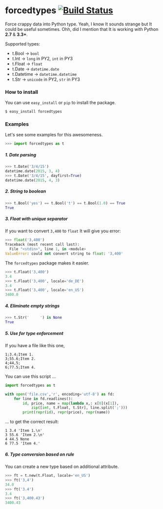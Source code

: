 # forcedtypes [![Build Status](https://travis-ci.org/bfaludi/forcedtypes.svg)](https://travis-ci.org/bfaludi/forcedtypes)

Force crappy data into Python type. Yeah, I know It sounds strange but It could be useful sometimes. Ohh, did I mention that It is working with Python **2.7** & **3.3+**.

Supported types:

- t.Bool -> `bool`
- t.Int -> `long` in PY2, `int` in PY3
- t.Float -> `float`
- t.Date -> `datetime.date`
- t.Datetime -> `datetime.datetime`
- t.Str -> `unicode` in PY2, `str` in PY3

### How to install

You can use `easy_install` or `pip` to install the package.

```bash
$ easy_install forcedtypes
```

### Examples

Let's see some examples for this awesomeness.

```python
>>> import forcedtypes as t
```

##### 1. Date parsing

```python
>>> t.Date('3/4/15')
datetime.date(2015, 3, 4)
>>> t.Date('3/4/15', dayfirst=True)
datetime.date(2015, 4, 3)
```

##### 2. String to boolean

```python
>>> t.Bool('yes') == t.Bool('t') == t.Bool(1.0) == True
True
```

##### 3. Float with unique separator

If you want to convert `3,400` to `float` It will give you error:

```python
>>> float('3,400')
Traceback (most recent call last):
  File "<stdin>", line 1, in <module>
ValueError: could not convert string to float: '3,400'
```

The `forcedtypes` package makes it easier.

```python
>>> t.Float('3,400')
3.4
>>> t.Float('3,400', locale='de_DE')
3.4
>>> t.Float('3,400', locale='en_US')
3400.0
```

##### 4. Eliminate empty strings

```python
>>> t.Str('     ') is None
True
```

##### 5. Use for type enforcement

If you have a file like this one,

```csv
1;3.4;Item 1.
3;55.6;Item 2.
4;44,5;
6;77.5;Item 4.
```

You can use this script ...

```python
import forcedtypes as t

with open('file.csv','r', encoding='utf-8') as fd:
    for line in fd.readlines():
        id, price, name = map(lambda x,: x[0](x[1]), 
        	zip([int, t.Float, t.Str], line.split(';')))
        print(repr(id), repr(price), repr(name))
```

... to get the correct result:

```tsv
1 3.4 'Item 1.\n'
3 55.6 'Item 2.\n'
4 44.5 None
6 77.5 'Item 4.'
```

##### 6. Type conversion based on rule

You can create a new type based on additional attribute.

```python
>>> ft = t.new(t.Float, locale='en_US')
>>> ft('3,4')
34.0
>>> ft('3.4')
3.4
>>> ft('3,400.43')
3400.43
```